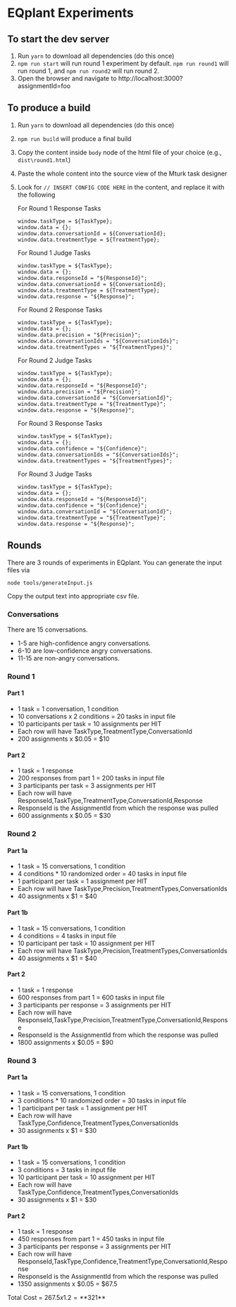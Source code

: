 # EQplant Experiments

## To start the dev server

1. Run `yarn` to download all dependencies (do this once)
2. `npm run start` will run round 1 experiment by default. `npm run round1` will run round 1, and `npm run round2` will run round 2.
3. Open the browser and navigate to http://localhost:3000?assignmentId=foo

## To produce a build

1. Run `yarn` to download all dependencies (do this once)
2. `npm run build` will produce a final build
3. Copy the content inside `body` node of the html file of your choice (e.g., `dist\round1.html`)
4. Paste the whole content into the source view of the Mturk task designer
5. Look for `// INSERT CONFIG CODE HERE` in the content, and replace it with the following

    For Round 1 Response Tasks

    ```
    window.taskType = ${TaskType};
    window.data = {};
    window.data.conversationId = ${ConversationId};
    window.data.treatmentType = ${TreatmentType};
    ```

    For Round 1 Judge Tasks

    ```
    window.taskType = ${TaskType};
    window.data = {};
    window.data.responseId = "${ResponseId}";
    window.data.conversationId = ${ConversationId};
    window.data.treatmentType = ${TreatmentType};
    window.data.response = "${Response}";
    ```

    For Round 2 Response Tasks

    ```
    window.taskType = ${TaskType};
    window.data = {};
    window.data.precision = "${Precision}";
    window.data.conversationIds = "${ConversationIds}";
    window.data.treatmentTypes = "${TreatmentTypes}";
    ```

    For Round 2 Judge Tasks

    ```
    window.taskType = ${TaskType};
    window.data = {};
    window.data.responseId = "${ResponseId}";
    window.data.precision = "${Precision}";
    window.data.conversationId = "${ConversationId}";
    window.data.treatmentType = "${TreatmentType}";
    window.data.response = "${Response}";
    ```

    For Round 3 Response Tasks

    ```
    window.taskType = ${TaskType};
    window.data = {};
    window.data.confidence = "${Confidence}";
    window.data.conversationIds = "${ConversationIds}";
    window.data.treatmentTypes = "${TreatmentTypes}";
    ```

    For Round 3 Judge Tasks

    ```
    window.taskType = ${TaskType};
    window.data = {};
    window.data.responseId = "${ResponseId}";
    window.data.confidence = "${Confidence}";
    window.data.conversationId = "${ConversationId}";
    window.data.treatmentType = "${TreatmentType}";
    window.data.response = "${Response}";
    ```

## Rounds

There are 3 rounds of experiments in EQplant.
You can generate the input files via

```
node tools/generateInput.js
```

Copy the output text into appropriate csv file.

### Conversations

There are 15 conversations.

* 1-5 are high-confidence angry conversations.
* 6-10 are low-confidence angry conversations.
* 11-15 are non-angry conversations.

### Round 1

#### Part 1

* 1 task = 1 conversation, 1 condition
* 10 conversations x 2 conditions = 20 tasks in input file
* 10 participants per task = 10 assignments per HIT
* Each row will have TaskType,TreatmentType,ConversationId
* 200 assignments x $0.05 = $10

#### Part 2

* 1 task = 1 response
* 200 responses from part 1 = 200 tasks in input file
* 3 participants per task = 3 assignments per HIT
* Each row will have ResponseId,TaskType,TreatmentType,ConversationId,Response
* ResponseId is the AssignmentId from which the response was pulled
* 600 assignments x $0.05 = $30

### Round 2

#### Part 1a

* 1 task = 15 conversations, 1 condition
* 4 conditions \* 10 randomized order = 40 tasks in input file
* 1 participant per task = 1 assignment per HIT
* Each row will have TaskType,Precision,TreatmentTypes,ConversationIds
* 40 assignments x $1 = $40

#### Part 1b

* 1 task = 15 conversations, 1 condition
* 4 conditions = 4 tasks in input file
* 10 participant per task = 10 assignment per HIT
* Each row will have TaskType,Precision,TreatmentTypes,ConversationIds
* 40 assignments x $1 = $40

#### Part 2

* 1 task = 1 response
* 600 responses from part 1 = 600 tasks in input file
* 3 participants per response = 3 assignments per HIT
* Each row will have ResponseId,TaskType,Precision,TreatmentType,ConversationId,Response
* ResponseId is the AssignmentId from which the response was pulled
* 1800 assignments x $0.05 = $90

### Round 3

#### Part 1a

* 1 task = 15 conversations, 1 condition
* 3 conditions \* 10 randomized order = 30 tasks in input file
* 1 participant per task = 1 assignment per HIT
* Each row will have TaskType,Confidence,TreatmentTypes,ConversationIds
* 30 assignments x $1 = $30

#### Part 1b

* 1 task = 15 conversations, 1 condition
* 3 conditions = 3 tasks in input file
* 10 participant per task = 10 assignment per HIT
* Each row will have TaskType,Confidence,TreatmentTypes,ConversationIds
* 30 assignments x $1 = $30

#### Part 2

* 1 task = 1 response
* 450 responses from part 1 = 450 tasks in input file
* 3 participants per response = 3 assignments per HIT
* Each row will have ResponseId,TaskType,Confidence,TreatmentType,ConversationId,Response
* ResponseId is the AssignmentId from which the response was pulled
* 1350 assignments x $0.05 = $67.5

Total Cost = $267.5 x 1.2 = **$321**
